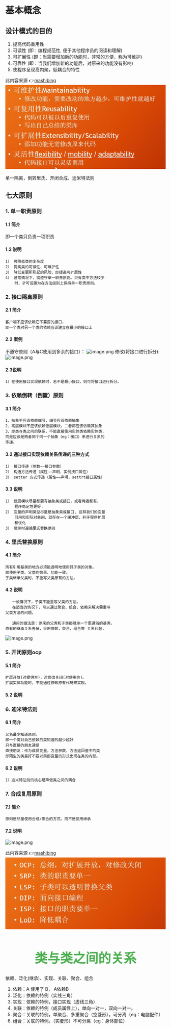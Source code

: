 # 基本概念

## 设计模式的目的

1. 提高代码重用性
2. 可读性  (即：编程规范性, 便于其他程序员的阅读和理解)
3. 可扩展性  (即：当需要增加新的功能时，非常的方便，称为可维护)
4. 可靠性  (即：当我们增加新的功能后，对原来的功能没有影响)
5. 使程序呈现高内聚，低耦合的特性

此内容来源 👉[mashibing](https://ke.qq.com/webcourse/index.html#cid=413747&term_id=100493535&taid=3506922401976371&vid=5285890790176783644)
![2020-03-20-23-11-31](./imgs/1、基本概念.md/2020-03-20-23-11-31.png)

单一隔离，倒转里氏、开闭合成、迪米特法则

## 七大原则

### 1. 单一职责原则

#### 1.1 简介

即一个类只负责一项职责

#### 1.2 说明

    1） 可降低类的复杂度
    2） 提高类的可读性、可维护性
    3） 降低变更所引起的风险，即提高可扩展性
    4） 通常情况下，需遵守单一职责原则。只有类中方法较少
        时，才可设置为在方法级别上保持单一职责原则。

### 2. 接口隔离原则

#### 2.1 简介

    客户端不应该依赖它不需要的接口，
    即一个类对另一个类的依赖应该建立在最小的接口上 

#### 2.2 案例

不遵守原则（A与C使用到多余的接口）：
![image.png](https://i.loli.net/2020/02/13/lOgcnXwFId6rT37.png)
修改(将接口进行拆分):
![image.png](https://i.loli.net/2020/02/13/zBCstS8AvmGEJ7o.png)

#### 2.3说明

    1）在使用接口实现依赖时，若不是最小接口，则可将接口进行拆分。

### 3. 依赖倒转（倒置）原则

#### 3.1 简介

    1、抽象不应该依赖细节，细节应该依赖抽象
    2、高层模块不应该依赖低层模块，二者都应该依赖其抽象
    3、即类与类之间的联系，不能直接使用实体类依赖实体类，
    而是应该是两者同个同一个抽象（eg：接口）来进行关系的
    传递。

#### 3.2 通过接口实现依赖关系传递的三种方式

    1） 接口传递（参数——接口参数）
    2） 构造方法传递（属性——声明、实例接口属性）
    3） setter 方式传递（属性——声明、settrt接口属性）

#### 3.3 说明

    1） 低层模块尽量都要有抽象类或接口，或者两者都有，
        程序稳定性更好. 
    2） 变量的声明类型尽量是抽象类或接口, 这样我们的变量
        引用和实际对象间，就存在一个缓冲层，利于程序扩展
        和优化 
    3） 继承时遵循里氏替换原则 

### 4. 里氏替换原则

#### 4.1 简介

    所有引用基类的地方必须能透明地使用其子类的对象。 
    即使用子类、父类的效果、功能一致。
    子类继承父类时，不重写父类原有的方法。

#### 4.2 说明

       一般情况下，子类不能重写父类的方法。
       在适当的情况下，可以通过聚合，组合，依赖来解决需重写
    父类方法的问题。

       通用的做法是：原来的父类和子类都继承一个更通俗的基类，
    原有的继承关系去掉，采用依赖，聚合，组合等 关系代替. 
![image.png](https://i.loli.net/2020/02/13/gW5nxXk8ePiHJ1h.png)

### 5. 开闭原则ocp

#### 5.1 简介

    扩展开放(对提供方)，对修改关闭(对使用方)。
    扩展实体功能时，不能通过修改原有代码来实现。

#### 5.2 说明

### 6. 迪米特法则

#### 6.1 简介

    又名最少知道原则。
    即一个类对自己依赖的类知道的越少越好
    只与直接的朋友通信
    直接朋友：作为成员变量，方法参数，方法返回值中的类
    即陌生的类最好不要以局部变量的形式出现在类的内部。

#### 6.2 说明

    1）迪米特法则的核心是降低类之间的耦合

### 7. 合成复用原则

#### 7.1 简介

    原则是尽量使用合成/聚合的方式，而不是使用继承 

#### 7.2 说明

![image.png](https://i.loli.net/2020/02/13/6yKLmsoPpI9i2c4.png)

此内容来源 👉[mashibing](https://ke.qq.com/webcourse/index.html#cid=413747&term_id=100493535&taid=3506922401976371&vid=5285890790176783644)
![2020-03-20-23-12-21](./imgs/1、基本概念.md/2020-03-20-23-12-21.png)

<h1 align='center' style='color:#4cAF50;font-size:40px'>   类与类之间的关系</h1>

依赖、泛化(继承)、实现、关联、聚合、组合

1. 依赖：A 使用了 B， A依赖B
2. 泛化：依赖的特例（实线三角）
3. 实现：依赖的特例，接口实现（虚线三角）
4. 关联：依赖的特例（成员属性上），单向一对一，双向一对一。
5. 聚合：关联的特例，单聚合、多重聚合（空菱形），可分离（eg：电脑配件）
6. 组合：关联的特例。（实菱形）不可分离（eg：身体部位）
